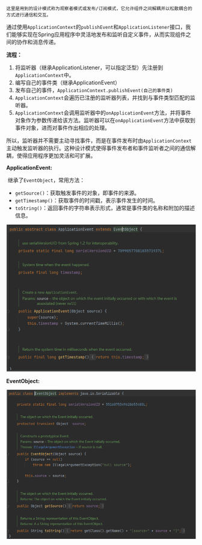 	这里是用到的设计模式称为观察者模式或发布/订阅模式，它允许组件之间解耦并以松散耦合的方式进行通信和交互。

​	通过使用`ApplicationContext`的`publishEvent`和`ApplicationListener`接口，我们能够实现在Spring应用程序中灵活地发布和监听自定义事件，从而实现组件之间的协作和消息传递。

**流程：**

1. 将监听器（继承ApplicationListener，可以指定泛型）先注册到`ApplicationContext`中。
2. 编写自己的事件类（继承ApplicationEvent）
3. 发布自己的事件，`ApplicationContext.publishEvent(自己的事件类)`
4. `ApplicationContext`会遍历已注册的监听器列表，并找到与事件类型匹配的监听器。
5. `ApplicationContext`会调用监听器中的`onApplicationEvent`方法，并将事件对象作为参数传递给该方法。监听器可以在`onApplicationEvent`方法中获取到事件对象，进而对事件作出相应的处理。

​	所以，监听器并不需要主动寻找事件，而是在事件发布时由`ApplicationContext`主动触发监听器的执行。这种设计模式使得事件发布者和事件监听者之间的通信解耦，使得应用程序更加灵活和可扩展。

**ApplicationEvent:**

​	继承了`EventObject`，常用方法：

- `getSource()`：获取触发事件的对象，即事件的来源。
- `getTimestamp()`：获取事件的时间戳，表示事件发生的时间。
- `toString()`：返回事件的字符串表示形式，通常是事件类的名称和附加的描述信息。

![1696828637164](image/ApplicationEvent：Spring框架事件基类/1696828637164.png)

**EventObject:**

![1696828671955](image/ApplicationEvent：Spring框架事件基类/1696828671955.png)


